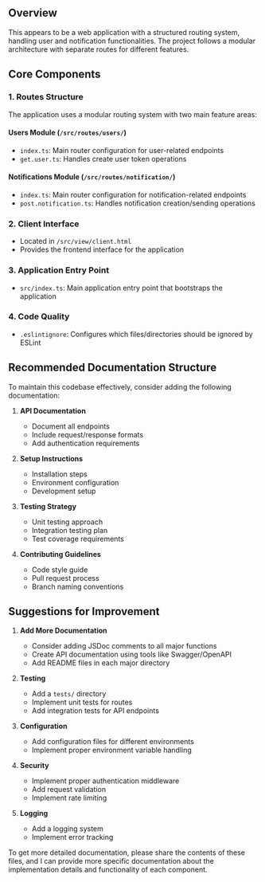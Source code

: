 
## Overview
This appears to be a web application with a structured routing system, handling user and notification functionalities. The project follows a modular architecture with separate routes for different features.

## Core Components

### 1. Routes Structure
The application uses a modular routing system with two main feature areas:

#### Users Module (`/src/routes/users/`)
- `index.ts`: Main router configuration for user-related endpoints
- `get.user.ts`: Handles create user token operations

#### Notifications Module (`/src/routes/notification/`)
- `index.ts`: Main router configuration for notification-related endpoints
- `post.notification.ts`: Handles notification creation/sending operations

### 2. Client Interface
- Located in `/src/view/client.html`
- Provides the frontend interface for the application

### 3. Application Entry Point
- `src/index.ts`: Main application entry point that bootstraps the application

### 4. Code Quality
- `.eslintignore`: Configures which files/directories should be ignored by ESLint

## Recommended Documentation Structure

To maintain this codebase effectively, consider adding the following documentation:

1. **API Documentation**
   - Document all endpoints
   - Include request/response formats
   - Add authentication requirements

2. **Setup Instructions**
   - Installation steps
   - Environment configuration
   - Development setup

3. **Testing Strategy**
   - Unit testing approach
   - Integration testing plan
   - Test coverage requirements

4. **Contributing Guidelines**
   - Code style guide
   - Pull request process
   - Branch naming conventions

## Suggestions for Improvement

1. **Add More Documentation**
   - Consider adding JSDoc comments to all major functions
   - Create API documentation using tools like Swagger/OpenAPI
   - Add README files in each major directory

2. **Testing**
   - Add a `tests/` directory
   - Implement unit tests for routes
   - Add integration tests for API endpoints

3. **Configuration**
   - Add configuration files for different environments
   - Implement proper environment variable handling

4. **Security**
   - Implement proper authentication middleware
   - Add request validation
   - Implement rate limiting

5. **Logging**
   - Add a logging system
   - Implement error tracking

To get more detailed documentation, please share the contents of these files, and I can provide more specific documentation about the implementation details and functionality of each component.
